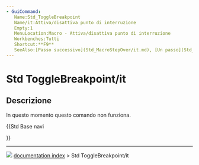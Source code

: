 ```yaml
---
- GuiCommand:
   Name:Std_ToggleBreakpoint
   Name/it:Attiva/disattiva punto di interruzione
   Empty:1
   MenuLocation:Macro - Attiva/disattiva punto di interruzione 
   Workbenches:Tutti
   Shortcut:**F9**
   SeeAlso:[Passo successivo](Std_MacroStepOver/it.md), [Un passo](Std_MacroStepInto/it.md)
---
```


# Std ToggleBreakpoint/it

## Descrizione

In questo momento questo comando non funziona.





{{Std Base navi

}}



---
![](images/Button_right.svg) [documentation index](../README.md) > Std ToggleBreakpoint/it
